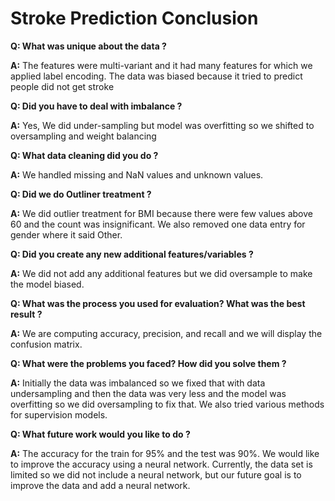 # Stroke Prediction Conclusion

**Q: What was unique about the data ?**

**A:** The features were multi-variant and it had many features for which we applied label encoding. The data was biased because it tried to predict people did not get stroke

**Q: Did you have to deal with imbalance ?**

**A:** Yes, We did under-sampling but model was overfitting so we shifted to oversampling and weight balancing

**Q: What data cleaning did you do ?**

**A:** We handled missing and NaN values and unknown values.

**Q: Did we do Outliner treatment ?**

**A:** We did outlier treatment for BMI because there were few values above 60 and the count was insignificant.
We also removed one data entry for gender where it said Other.

**Q: Did you create any new additional features/variables ?**

**A:** We did not add any additional features but we did oversample to make the model biased.

**Q: What was the process you used for evaluation?  What was the best result ?**

**A:** We are computing accuracy, precision, and recall and we will display the confusion matrix.

**Q: What were the problems you faced? How did you solve them ?**

**A:** Initially the data was imbalanced so we fixed that with data undersampling and then the data was very less and the model was overfitting so we did oversampling to fix that. We also tried various methods for supervision models.

**Q: What future work would you like to do ?**

**A:** The accuracy for the train for 95%  and the test was 90%. We would like to improve the accuracy using a neural network. Currently, the data set is limited so we did not include a neural network, but our future goal is to improve the data and add a neural network.